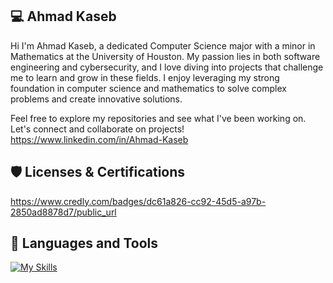 💻 Ahmad Kaseb
-
Hi I'm Ahmad Kaseb, a dedicated Computer Science major with a minor in Mathematics at the University of Houston. My passion lies in both software engineering and cybersecurity, and I love diving into projects that challenge me to learn and grow in these fields. I enjoy leveraging my strong foundation in computer science and mathematics to solve complex problems and create innovative solutions.

Feel free to explore my repositories and see what I've been working on. Let's connect and collaborate on projects! https://www.linkedin.com/in/Ahmad-Kaseb

🛡️ Licenses & Certifications
-
https://www.credly.com/badges/dc61a826-cc92-45d5-a97b-2850ad8878d7/public_url

🎒 Languages and Tools
--
[![My Skills](https://skillicons.dev/icons?i=cpp,py,vscode,github)](https://skillicons.dev)
